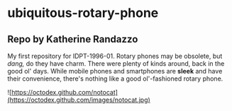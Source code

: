 # ubiquitous-rotary-phone

## Repo by Katherine Randazzo


My first repository for IDPT-1996-01. Rotary phones may be obsolete, but *dang,* do they have charm. There were plenty of kinds around, back in the good ol' days. While mobile phones and smartphones are __sleek__ and have their convenience, there's nothing like a good ol'-fashioned rotary phone.

![https://octodex.github.com/notocat](https://octodex.github.com/images/notocat.jpg)
